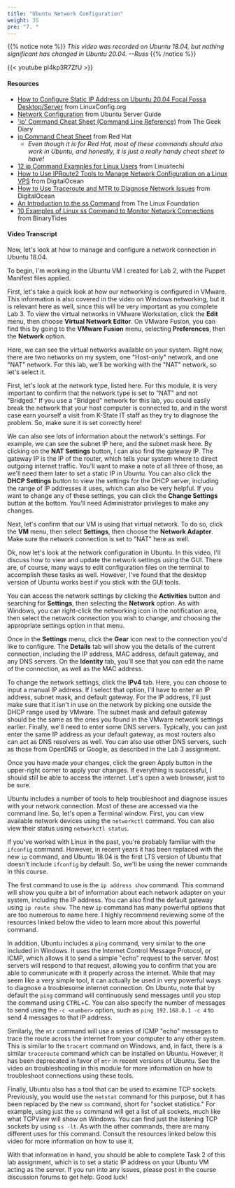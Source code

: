 ```yaml
---
title: "Ubuntu Network Configuration"
weight: 35
pre: "7. "
---
```


{{% notice note %}}
_This video was recorded on Ubuntu 18.04, but nothing significant has changed in Ubuntu 20.04. --Russ_
{{% /notice %}}

{{< youtube pI4kp3R7ZfU >}}

#### Resources

* [How to Configure Static IP Address on Ubuntu 20.04 Focal Fossa Desktop/Server](https://linuxconfig.org/how-to-configure-static-ip-address-on-ubuntu-20-04-focal-fossa-desktop-server) from LinuxConfig.org
* [Network Configuration](https://ubuntu.com/server/docs/network-configuration) from Ubuntu Server Guide
* ['ip' Command Cheat Sheet (Command Line Reference)](https://www.thegeekdiary.com/ip-command-cheat-sheet-command-line-reference/) from The Geek Diary
* [ip Command Cheat Sheet](https://access.redhat.com/sites/default/files/attachments/rh_ip_command_cheatsheet_1214_jcs_print.pdf) from Red Hat
  - _Even though it is for Red Hat, most of these commands should also work in Ubuntu, and honestly, it is just a really handy cheat sheet to have!_
* [12 ip Command Examples for Linux Users](https://www.linuxtechi.com/ip-command-examples-for-linux-users/) from Linuxtechi
* [How to Use IPRoute2 Tools to Manage Network Configuration on a Linux VPS](https://www.digitalocean.com/community/tutorials/how-to-use-iproute2-tools-to-manage-network-configuration-on-a-linux-vps#how-to-configure-network-interfaces-and-addresses) from DigitalOcean
* [How to Use Traceroute and MTR to Diagnose Network Issues](https://www.digitalocean.com/community/tutorials/how-to-use-traceroute-and-mtr-to-diagnose-network-issues) from DigitalOcean
* [An Introduction to the ss Command](https://www.linux.com/learn/intro-to-linux/2017/7/introduction-ss-command) from The Linux Foundation
* [10 Examples of Linux ss Command to Monitor Network Connections](https://www.binarytides.com/linux-ss-command/) from BinaryTides

#### Video Transcript

Now, let's look at how to manage and configure a network connection in Ubuntu 18.04.

To begin, I'm working in the Ubuntu VM I created for Lab 2, with the Puppet Manifest files applied.

First, let's take a quick look at how our networking is configured in VMware. This information is also covered in the video on Windows networking, but it is relevant here as well, since this will be very important as you complete Lab 3. To view the virtual networks in VMware Workstation, click the **Edit** menu, then choose **Virtual Network Editor**. On VMware Fusion, you can find this by going to the **VMware Fusion** menu, selecting **Preferences**, then the **Network** option.

Here, we can see the virtual networks available on your system. Right now, there are two networks on my system, one "Host-only" network, and one "NAT" network. For this lab, we'll be working with the "NAT" network, so let's select it.

First, let's look at the network type, listed here. For this module, it is very important to confirm that the network type is set to "NAT" and not "Bridged." If you use a "Bridged" network for this lab, you could easily break the network that your host computer is connected to, and in the worst case earn yourself a visit from K-State IT staff as they try to diagnose the problem. So, make sure it is set correctly here!

We can also see lots of information about the network's settings. For example, we can see the subnet IP here, and the subnet mask here. By clicking on the **NAT Settings** button, I can also find the gateway IP. The gateway IP is the IP of the router, which tells your system where to direct outgoing internet traffic. You'll want to make a note of all three of those, as we'll need them later to set a static IP in Ubuntu. You can also click the **DHCP Settings** button to view the settings for the DHCP server, including the range of IP addresses it uses, which can also be very helpful. If you want to change any of these settings, you can click the **Change Settings** button at the bottom. You'll need Administrator privileges to make any changes.

Next, let's confirm that our VM is using that virtual network. To do so, click the **VM** menu, then select **Settings**, then choose the **Network Adapter**. Make sure the network connection is set to "NAT" here as well.

Ok, now let's look at the network configuration in Ubuntu. In this video, I'll discuss how to view and update the network settings using the GUI. There are, of course, many ways to edit configuration files on the terminal to accomplish these tasks as well. However, I've found that the desktop version of Ubuntu works best if you stick with the GUI tools.

You can access the network settings by clicking the **Activities** button and searching for **Settings**, then selecting the **Network** option. As with Windows, you can right-click the networking icon in the notification area, then select the network connection you wish to change, and choosing the appropriate settings option in that menu.

Once in the **Settings** menu, click the **Gear** icon next to the connection you'd like to configure. The **Details** tab will show you the details of the current connection, including the IP address, MAC address, default gateway, and any DNS servers. On the **Identity** tab, you'll see that you can edit the name of the connection, as well as the MAC address.

To change the network settings, click the **IPv4** tab. Here, you can choose to input a manual IP address. If I select that option, I'll have to enter an IP address, subnet mask, and default gateway. For the IP address, I'll just make sure that it isn't in use on the network by picking one outside the DHCP range used by VMware. The subnet mask and default gateway should be the same as the ones you found in the VMware network settings earlier. Finally, we'll need to enter some DNS servers. Typically, you can just enter the same IP address as your default gateway, as most routers also can act as DNS resolvers as well. You can also use other DNS servers, such as those from OpenDNS or Google, as described in the Lab 3 assignment.

Once you have made your changes, click the green Apply button in the upper-right corner to apply your changes. If everything is successful, I should still be able to access the internet. Let's open a web browser, just to be sure.

Ubuntu includes a number of tools to help troubleshoot and diagnose issues with your network connection. Most of these are accessed via the command line. So, let's open a Terminal window. First, you can view available network devices using the `networkctl` command. You can also view their status using `networkctl status`.

If you've worked with Linux in the past, you're probably familiar with the `ifconfig` command. However, in recent years it has been replaced with the new `ip` command, and Ubuntu 18.04 is the first LTS version of Ubuntu that doesn't include `ifconfig` by default. So, we'll be using the newer commands in this course.

The first command to use is the `ip address show` command. This command will show you quite a bit of information about each network adapter on your system, including the IP address. You can also find the default gateway using `ip route show`. The new `ip` command has many powerful options that are too numerous to name here. I highly recommend reviewing some of the resources linked below the video to learn more about this powerful command.

In addition, Ubuntu includes a `ping` command, very similar to the one included in Windows. It uses the Internet Control Message Protocol, or ICMP, which allows it to send a simple "echo" request to the server. Most servers will respond to that request, allowing you to confirm that you are able to communicate with it properly across the internet. While that may seem like a very simple tool, it can actually be used in very powerful ways to diagnose a troublesome internet connection. On Ubuntu, note that by default the `ping` command will continuously send messages until you stop the command using <kbd>CTRL</kbd>+<kbd>C</kbd>. You can also specify the number of messages to send using the `-c <number>` option, such as `ping 192.168.0.1 -c 4` to send 4 messages to that IP address.

Similarly, the `mtr` command will use a series of ICMP "echo" messages to trace the route across the internet from your computer to any other system. This is similar to the `tracert` command on Windows, and, in fact, there is a similar `traceroute` command which can be installed on Ubuntu. However, it has been deprecated in favor of `mtr` in recent versions of Ubuntu. See the video on troubleshooting in this module for more information on how to troubleshoot connections using these tools.

Finally, Ubuntu also has a tool that can be used to examine TCP sockets. Previously, you would use the `netstat` command for this purpose, but it has been replaced by the new `ss` command, short for "socket statistics." For example, using just the `ss` command will get a list of all sockets, much like what TCPView will show on Windows. You can find just the listening TCP sockets by using `ss -lt`. As with the other commands, there are many different uses for this command. Consult the resources linked below this video for more information on how to use it.

With that information in hand, you should be able to complete Task 2 of this lab assignment, which is to set a static IP address on your Ubuntu VM acting as the server. If you run into any issues, please post in the course discussion forums to get help. Good luck!
